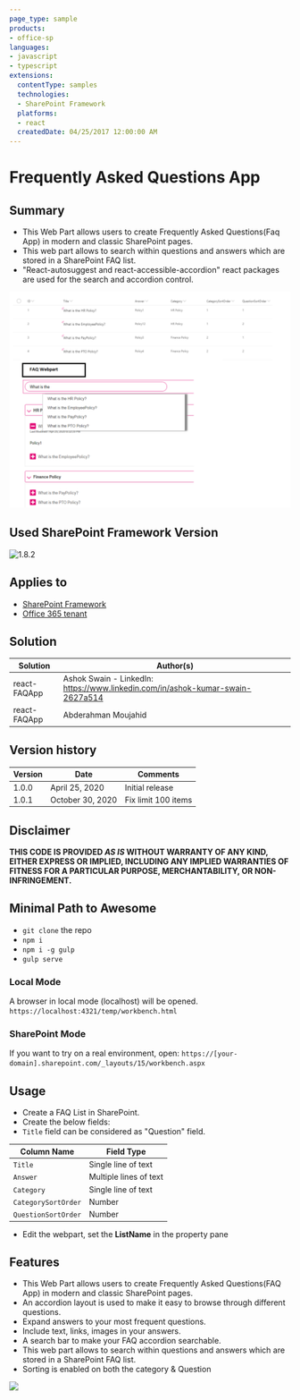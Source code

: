 ```yaml
---
page_type: sample
products:
- office-sp
languages:
- javascript
- typescript
extensions:
  contentType: samples
  technologies:
  - SharePoint Framework
  platforms:
  - react
  createdDate: 04/25/2017 12:00:00 AM
---
```

# Frequently Asked Questions App

## Summary
- This Web Part allows users to create Frequently Asked Questions(Faq App) in modern and classic SharePoint pages.
- This web part allows to search within questions and answers which are stored in a SharePoint FAQ list.
- "React-autosuggest and react-accessible-accordion" react packages are used for the search and accordion control.

![Web part preview](assets/FAQWebpart.png)

## Used SharePoint Framework Version 

![1.8.2](https://img.shields.io/badge/drop-1.8.2-green.svg)

## Applies to

* [SharePoint Framework](https://docs.microsoft.com/sharepoint/dev/spfx/sharepoint-framework-overview)
* [Office 365 tenant](https://docs.microsoft.com/sharepoint/dev/spfx/set-up-your-development-environment)

## Solution

Solution|Author(s)
--------|---------
react-FAQApp | Ashok Swain - LinkedIn: https://www.linkedin.com/in/ashok-kumar-swain-2627a514
react-FAQApp | Abderahman Moujahid

## Version history

Version|Date|Comments
-------|----|--------
1.0.0 | April 25, 2020 | Initial release
1.0.1 | October 30, 2020 | Fix limit 100 items

## Disclaimer

**THIS CODE IS PROVIDED *AS IS* WITHOUT WARRANTY OF ANY KIND, EITHER EXPRESS OR IMPLIED, INCLUDING ANY IMPLIED WARRANTIES OF FITNESS FOR A PARTICULAR PURPOSE, MERCHANTABILITY, OR NON-INFRINGEMENT.**


## Minimal Path to Awesome

- `git clone` the repo
- `npm i`
- `npm i -g gulp`
- `gulp serve`

### Local Mode

A browser in local mode (localhost) will be opened.
`https://localhost:4321/temp/workbench.html`

### SharePoint Mode

If you want to try on a real environment, open:
`https://[your-domain].sharepoint.com/_layouts/15/workbench.aspx`

## Usage

- Create a FAQ List in SharePoint.
- Create the below fields:
- `Title` field can be considered as "Question" field.

Column Name|Field Type
-------|----
`Title`|Single line of text
`Answer`|Multiple lines of text
`Category`|Single line of text
`CategorySortOrder`|Number
`QuestionSortOrder`|Number


- Edit the webpart, set the  **ListName** in the property pane 

## Features

- This Web Part allows users to create Frequently Asked Questions(FAQ App) in modern and classic SharePoint pages.
- An accordion layout is used to make it easy to browse through different questions.
- Expand answers to your most frequent questions.
- Include text, links, images in your answers.
- A search bar to make your FAQ accordion searchable.
- This web part allows to search within questions and answers which are stored in a SharePoint FAQ list.
- Sorting is enabled on both the category & Question

<img src="https://telemetry.sharepointpnp.com/sp-dev-fx-webparts/samples/react-FAQApp" />
